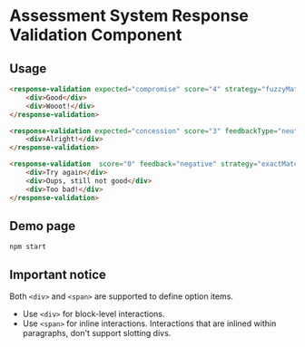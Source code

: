 # Assessment System Response Validation Component

## Usage

```html
<response-validation expected="compromise" score="4" strategy="fuzzyMatch">
    <div>Good</div>
    <div>Wooot!</div>
</response-validation>

<response-validation expected="concession" score="3" feedbackType="neutral"  strategy="exactMatch">
    <div>Alright!</div>
</response-validation>

<response-validation  score="0" feedback="negative" strategy="exactMatch" >
    <div>Try again</div>
    <div>Oups, still not good</div>
    <div>Too bad!</div>
</response-validation>
```

## Demo page

```shell
npm start
```

## Important notice

Both `<div>` and `<span>` are supported to define option items.

* Use `<div>` for block-level interactions.
* Use `<span>` for inline interactions. Interactions that are inlined within paragraphs, don't support slotting divs.